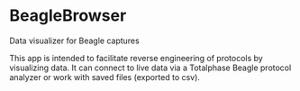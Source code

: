 # BeagleBrowser
Data visualizer for Beagle captures

This app is intended to facilitate reverse engineering of protocols by visualizing data.
It can connect to live data via a Totalphase Beagle protocol analyzer or work with saved files (exported to csv).

